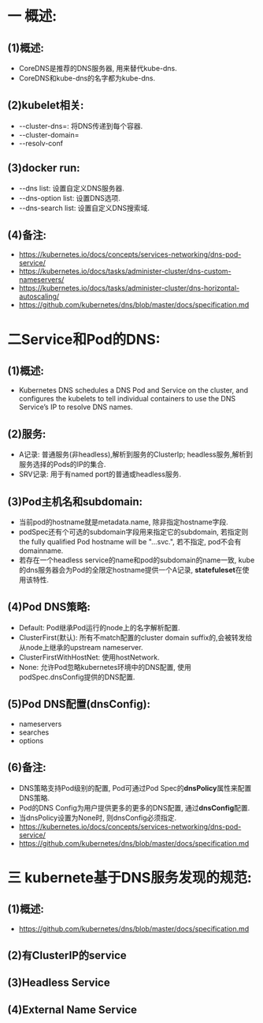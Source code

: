 # 一 概述:
## (1)概述:
- CoreDNS是推荐的DNS服务器, 用来替代kube-dns.
- CoreDNS和kube-dns的名字都为kube-dns.

## (2)kubelet相关:
- --cluster-dns=<dns-service-ip>: 将DNS传递到每个容器.
- --cluster-domain=<default-local-domain>
- --resolv-conf

## (3)docker run:
- --dns list: 设置自定义DNS服务器.
- --dns-option list: 设置DNS选项.
- --dns-search list: 设置自定义DNS搜索域.

## (4)备注:
- https://kubernetes.io/docs/concepts/services-networking/dns-pod-service/
- https://kubernetes.io/docs/tasks/administer-cluster/dns-custom-nameservers/
- https://kubernetes.io/docs/tasks/administer-cluster/dns-horizontal-autoscaling/
- https://github.com/kubernetes/dns/blob/master/docs/specification.md

# 二Service和Pod的DNS:
## (1)概述:
- Kubernetes DNS schedules a DNS Pod and Service on the cluster, and configures the kubelets to tell individual containers to use the DNS Service’s IP to resolve DNS names.

## (2)服务:
- A记录: 普通服务(非headless),解析到服务的ClusterIp; headless服务,解析到服务选择的Pods的IP的集合.
- SRV记录: 用于有named port的普通或headless服务.

## (3)Pod主机名和subdomain:
- 当前pod的hostname就是metadata.name, 除非指定hostname字段.
- podSpec还有个可选的subdomain字段用来指定它的subdomain, 若指定则the fully qualified Pod hostname will be "<hostname>.<subdomain>.<pod namespace>.svc.<cluster domain>",  若不指定, pod不会有domainname.
- 若存在一个headless service的name和pod的subdomain的name一致, kube的dns服务器会为Pod的全限定hostname提供一个A记录, **statefuleset**在使用该特性.

## (4)Pod DNS策略:
- Default: Pod继承Pod运行的node上的名字解析配置.
- ClusterFirst(默认): 所有不match配置的cluster domain suffix的,会被转发给从node上继承的upstream nameserver.
- ClusterFirstWithHostNet: 使用hostNetwork.
- None: 允许Pod忽略kubernetes环境中的DNS配置, 使用podSpec.dnsConfig提供的DNS配置.

## (5)Pod DNS配置(dnsConfig):
- nameservers
- searches
- options

## (6)备注:
- DNS策略支持Pod级别的配置, Pod可通过Pod Spec的**dnsPolicy**属性来配置DNS策略.
- Pod的DNS Config为用户提供更多的更多的DNS配置, 通过**dnsConfig**配置.
- 当dnsPolicy设置为None时, 则dnsConfig必须指定.
- https://kubernetes.io/docs/concepts/services-networking/dns-pod-service/
- https://github.com/kubernetes/dns/blob/master/docs/specification.md

# 三 kubernete基于DNS服务发现的规范:
## (1)概述:
- https://github.com/kubernetes/dns/blob/master/docs/specification.md

## (2)有ClusterIP的service

## (3)Headless Service

## (4)External Name Service
